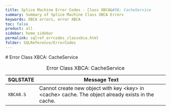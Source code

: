 ```yaml
---
title: Splice Machine Error Codes - Class XBCA&#58; CacheService
summary: Summary of Splice Machine Class XBCA Errors
keywords: XBCA errors, error XBCA
toc: false
product: all
sidebar: home_sidebar
permalink: sqlref_errcodes_classxbca.html
folder: SQLReference/ErrorCodes
---
```

<section>
<div class="TopicContent" data-swiftype-index="true" markdown="1">
# Error Class XBCA: CacheService

<table>
                <caption>Error Class XBCA: CacheService</caption>
                <thead>
                    <tr>
                        <th>SQLSTATE</th>
                        <th>Message Text</th>
                    </tr>
                </thead>
                <tbody>
                    <tr>
                        <td><code>XBCA0.S</code></td>
                        <td>Cannot create new object with key <span class="VarName">&lt;key&gt;</span> in <span class="VarName">&lt;cache&gt;</span> cache. The object already exists in the cache. </td>
                    </tr>
                </tbody>
            </table>
</div>
</section>

